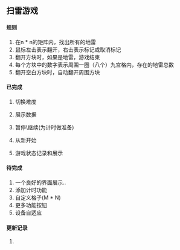 ## 扫雷游戏

#### 规则

1. 在n * n的矩阵内，找出所有的地雷
2. 鼠标左击表示翻开，右击表示标记或取消标记
3. 翻开方块时，如果是地雷，游戏结束
4. 每个方块中的数字表示周围一圈（八个）九宫格内，存在的地雷总数
5. 翻开空白方块时，自动翻开周围方块

#### 已完成

1. 切换难度

2. 展示数据

3. 暂停\继续(为计时做准备)

4. 从新开始

5. 游戏状态记录和展示

#### 待完成

1. 一个良好的界面展示..
2. 添加计时功能
3. 自定义格子(M * N)
4. 更多功能按钮
5. 设备自适应

#### 更新记录

1. [20190813]: 完成基本功能。游戏基本可玩